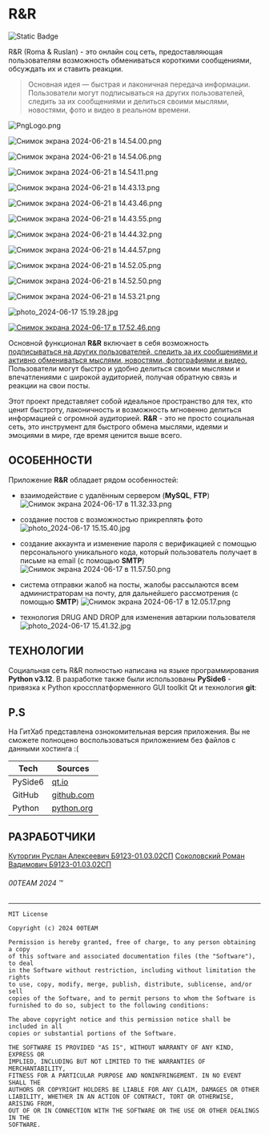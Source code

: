 # R&R 
![Static Badge](https://img.shields.io/badge/R%26R-v1.0.0-blue?style=flat-square&labelColor=gray)

R&R (Roma & Ruslan) - это онлайн соц сеть, предоставляющая пользователям возможность обмениваться короткими сообщениями, обсуждать их и ставить реакции.

> Основная идея — быстрая и лаконичная передача информации. Пользователи могут подписываться на других пользователей, следить за их сообщениями и делиться своими мыслями, новостями, фото и видео в реальном времени.

![PngLogo.png](https://iimg.su/s/17/5EarAXqFsfBdHwy1bU2smCnbGHRu2sOsdOdPAd4W.png)

![Снимок экрана 2024-06-21 в 14.54.00.png](https://iimg.su/s/21/Fc5Q4FaUIOiNeRaz3UwvTEfuMJZ5wNog8ZBdZ7dJ.png)

![Снимок экрана 2024-06-21 в 14.54.06.png](https://iimg.su/s/21/GHHMHyqnnMQPZRDv1uuTYj0xtuYwUeCLkIfNd3j3.png)

![Снимок экрана 2024-06-21 в 14.54.11.png](https://iimg.su/s/21/GpG4pDYmd2tlgVvWm5Wk82ms3TvPfvb0F11lB5fD.png)

![Снимок экрана 2024-06-21 в 14.43.13.png](https://iimg.su/s/21/TAlc4rh51xmGjgoVBmhXndr2mwFmomZhXc46kJLM.png)

![Снимок экрана 2024-06-21 в 14.43.46.png](https://iimg.su/s/21/wUWxr45ucrTRbWB2bbjFw6pSTy2rT5kMb7YzH1LV.png)

![Снимок экрана 2024-06-21 в 14.43.55.png](https://iimg.su/s/21/gAf8LqDyOrNilXRnG6qStYt6wTmVJ6jdD2J83uvA.png)

![Снимок экрана 2024-06-21 в 14.44.32.png](https://iimg.su/s/21/sWJEKbv81HwhqoH4TJYSfG7Zx4hUZZ7xqj1uAtW0.png)

![Снимок экрана 2024-06-21 в 14.44.57.png](https://iimg.su/s/21/62JNVdQaJXdAChTOJwnft5q9eo0uemPFEU5wbMKX.png)

![Снимок экрана 2024-06-21 в 14.52.05.png](https://iimg.su/s/21/iNCvSiBfQatwNZ28GhC2fgeT6r95I2UniKuPTnyL.png)

![Снимок экрана 2024-06-21 в 14.52.50.png](https://iimg.su/s/21/wt6IuQEERrsoiADIIjjET2luTU2vyBjy7dM5NoIA.png)

![Снимок экрана 2024-06-21 в 14.53.21.png](https://iimg.su/s/21/nbkk0XySVzkvNs7spLKT5eFccTMeCt33MwIEJyte.png)

![photo_2024-06-17 15.19.28.jpg](https://iimg.su/s/17/6yvUGpLARJJMDeO719a8rjVumBH3pV7xNw5g44bN.jpg)

[![Снимок экрана 2024-06-17 в 17.52.46.png](https://iimg.su/s/17/eD7SXQhXH7XZVXe8UyX4rY0dR9x96TSGUQdKJEcr.png)](https://iimg.su/i/pQant)

Основной функционал **R&R** включает в себя возможность <u>подписываться на других пользователей, следить за их сообщениями и активно обмениваться мыслями, новостями, фотографиями и видео.</u> Пользователи могут быстро и удобно делиться своими мыслями и впечатлениями с широкой аудиторией, получая обратную связь и реакции на свои посты.

Этот проект представляет собой идеальное пространство для тех, кто ценит быстроту, лаконичность и возможность мгновенно делиться информацией с огромной аудиторией. **R&R** - это не просто социальная сеть, это инструмент для быстрого обмена мыслями, идеями и эмоциями в мире, где время ценится выше всего.



## ОСОБЕННОСТИ
Приложение **R&R** обладает рядом особенностей:

 - взаимодействие с удалённым сервером (**MySQL**, **FTP**)
![Снимок экрана 2024-06-17 в 11.32.33.png](https://iimg.su/s/17/OSOOyZ7Rlqw1IHup1HLnWIMfKC4STMRiiesch4OM.png)

- создание постов с возможностью прикреплять фото
![photo_2024-06-17 15.15.40.jpg](https://iimg.su/s/17/f4PiZHAOjJfUdn2K7vSwqlojYxguNmBhWd5GDRU0.jpg)

- создание аккаунта и изменение пароля с верификацией с помощью персонального уникального кода, который пользователь получает в письме на email (с помощью **SMTP**)
![Снимок экрана 2024-06-17 в 11.57.50.png](https://iimg.su/s/17/pp8f9o9YjhCkrnPkY4zDjXoC77qrQphrQRRe8Qiz.png)

- система отправки жалоб на посты, жалобы рассылаются всем администраторам на почту, для дальнейшего рассмотрения (с помощью **SMTP**)
![Снимок экрана 2024-06-17 в 12.05.17.png](https://iimg.su/s/17/QfujZQD2IeYQbdp7v1KA5rWTQdn9eMp7kluvPtq7.png)

- технология DRUG AND DROP для изменения автаркии пользователя
![photo_2024-06-17 15.41.32.jpg](https://iimg.su/s/17/PyCix85dtf1FHHWmEqfk6MpIuNZ2GZymVAvOAuWc.jpg)
## ТЕХНОЛОГИИ
Социальная сеть R&R полностью написана на языке программирования **Python v3.12**. В разработке также были использованы **PySide6** - привязка к Python кроссплатформенного GUI toolkit Qt и технология **git**:

## P.S
На ГитХаб представлена ознокомительная версия приложения. Вы не сможете полноцено воспользоваться приложением без файлов с данными хостинга :(

| Tech | Sources            |
| ------ |--------------------|
| PySide6 | [qt.io][SRCt]      |
| GitHub | [github.com][SRCg] |
| Python | [python.org][SRCp] |

## РАЗРАБОТЧИКИ
[Куторгин Руслан Алексеевич Б9123-01.03.02СП](https://github.com/teenxsky)
[Соколовский Роман Вадимович Б9123-01.03.02СП](https://github.com/r0manch1k)

###### 00TEAM 2024 ™
[SRCt]: <https://doc.qt.io/qtforpython-6/index.html>
[SRCg]: <https://github.com/> 
[SRCp]: <https://www.python.org/>

---

```
MIT License

Copyright (c) 2024 00TEAM

Permission is hereby granted, free of charge, to any person obtaining a copy
of this software and associated documentation files (the "Software"), to deal
in the Software without restriction, including without limitation the rights
to use, copy, modify, merge, publish, distribute, sublicense, and/or sell
copies of the Software, and to permit persons to whom the Software is
furnished to do so, subject to the following conditions:

The above copyright notice and this permission notice shall be included in all
copies or substantial portions of the Software.

THE SOFTWARE IS PROVIDED "AS IS", WITHOUT WARRANTY OF ANY KIND, EXPRESS OR
IMPLIED, INCLUDING BUT NOT LIMITED TO THE WARRANTIES OF MERCHANTABILITY,
FITNESS FOR A PARTICULAR PURPOSE AND NONINFRINGEMENT. IN NO EVENT SHALL THE
AUTHORS OR COPYRIGHT HOLDERS BE LIABLE FOR ANY CLAIM, DAMAGES OR OTHER
LIABILITY, WHETHER IN AN ACTION OF CONTRACT, TORT OR OTHERWISE, ARISING FROM,
OUT OF OR IN CONNECTION WITH THE SOFTWARE OR THE USE OR OTHER DEALINGS IN THE
SOFTWARE.
```
